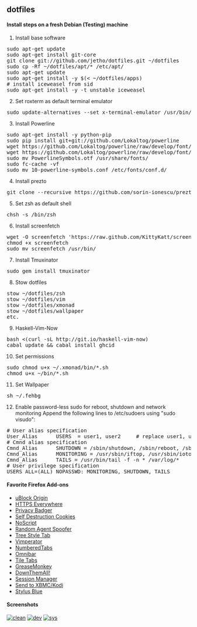 ## dotfiles

#### Install steps on a fresh Debian (Testing) machine

1. Install base software
<pre>
sudo apt-get update
sudo apt-get install git-core
git clone git://github.com/jetho/dotfiles.git ~/dotfiles
sudo cp -Rf ~/dotfiles/apt/* /etc/apt/
sudo apt-get update
sudo apt-get install -y $(< ~/dotfiles/apps)
# install iceweasel from sid
sudo apt-get install -y -t unstable iceweasel
</pre>

2. Set roxterm as default terminal emulator
<pre>
sudo update-alternatives --set x-terminal-emulator /usr/bin/roxterm
</pre>

3. Install Powerline
<pre>
sudo apt-get install -y python-pip
sudo pip install git+git://github.com/Lokaltog/powerline
wget https://github.com/Lokaltog/powerline/raw/develop/font/PowerlineSymbols.otf 
wget https://github.com/Lokaltog/powerline/raw/develop/font/10-powerline-symbols.conf
sudo mv PowerlineSymbols.otf /usr/share/fonts/
sudo fc-cache -vf
sudo mv 10-powerline-symbols.conf /etc/fonts/conf.d/
</pre>

4. Install prezto
<pre>
git clone --recursive https://github.com/sorin-ionescu/prezto.git ~/.zprezto
</pre>

5. Set zsh as default shell
<pre>
chsh -s /bin/zsh
</pre>


6. Install screenfetch
<pre>
wget -O screenfetch 'https://raw.github.com/KittyKatt/screenFetch/master/screenfetch-dev'
chmod +x screenfetch
sudo mv screenfetch /usr/bin/
</pre>

7. Install Tmuxinator
<pre>
sudo gem install tmuxinator
</pre>

8. Stow dotfiles
<pre>
stow ~/dotfiles/zsh
stow ~/dotfiles/vim
stow ~/dotfiles/xmonad
stow ~/dotfiles/wallpaper
etc.
</pre>

9. Haskell-Vim-Now
<pre>
bash <(curl -sL http://git.io/haskell-vim-now)
cabal update && cabal install ghcid
</pre>

10. Set permissions
<pre>
sudo chmod u+x ~/.xmonad/bin/*.sh
chmod u+x ~/bin/*.sh
</pre>

11. Set Wallpaper
<pre>
sh ~/.fehbg 
</pre>

12. Enable password-less sudo for reboot, shutdown and network monitoring
Append the following lines to /etc/sudoers using "sudo visudo":
<pre>
# User alias specification
User_Alias      USERS  = user1, user2     # replace user1, user2 etc. with real user names
# Cmnd alias specification
Cmnd_Alias      SHUTDOWN = /sbin/shutdown, /sbin/reboot, /sbin/halt
Cmnd_Alias      MONITORING = /usr/sbin/iftop, /usr/sbin/iotop, /usr/sbin/nethogs
Cmnd_Alias      TAILS = /usr/bin/tail -f -n * /var/log/*
# User privilege specification
USERS ALL=(ALL) NOPASSWD: MONITORING, SHUTDOWN, TAILS
</pre>



#### Favorite Firefox Add-ons
- [uBlock Origin](https://addons.mozilla.org/pt-br/firefox/addon/ublock-origin/)
- [HTTPS Everywhere](https://www.eff.org/https-everywhere)
- [Privacy Badger](https://addons.mozilla.org/pt-br/firefox/addon/privacy-badger-firefox/)
- [Self Destruction Cookies](https://addons.mozilla.org/pt-br/firefox/addon/self-destructing-cookies/)
- [NoScript](https://addons.mozilla.org/en-us/firefox/addon/noscript/)
- [Random Agent Spoofer](https://addons.mozilla.org/pt-br/firefox/addon/random-agent-spoofer/)
- [Tree Style Tab](https://addons.mozilla.org/pt-br/firefox/addon/tree-style-tab/)
- [Vimperator](https://addons.mozilla.org/en-us/firefox/addon/vimperator/)
- [NumberedTabs](https://addons.mozilla.org/En-us/firefox/addon/numberedtabs/)
- [Omnibar](https://addons.mozilla.org/en-us/firefox/addon/omnibar/)
- [Tile Tabs](https://addons.mozilla.org/en-us/firefox/addon/tile-tabs/)
- [GreaseMonkey](https://addons.mozilla.org/en-us/firefox/addon/greasemonkey/)
- [DownThemAll!](https://addons.mozilla.org/en-us/firefox/addon/downthemall/)
- [Session Manager](https://addons.mozilla.org/en-us/firefox/addon/session-manager/)
- [Send to XBMC/Kodi](https://addons.mozilla.org/en-US/firefox/addon/send-to-xbmc/)
- [Stylus Blue](https://addons.mozilla.org/de/firefox/addon/stylus-blue/)



#### Screenshots

[![clean](https://raw.github.com/jetho/debian-and-xmonad-Config/master/screenshots/clean_th.png)](https://raw.github.com/jetho/debian-and-xmonad-Config/master/screenshots/clean.png)
[![dev](https://raw.github.com/jetho/debian-and-xmonad-Config/master/screenshots/dev_th.png)](https://raw.github.com/jetho/debian-and-xmonad-Config/master/screenshots/dev.png)
[![sys](https://raw.github.com/jetho/debian-and-xmonad-Config/master/screenshots/sys_th.png)](https://raw.github.com/jetho/debian-and-xmonad-Config/master/screenshots/sys.png)
